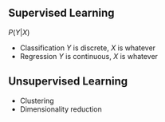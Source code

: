 ## Supervised Learning
$P(Y|X)$
- Classification
$Y$ is discrete, $X$ is whatever
- Regression
$Y$ is continuous, $X$ is whatever
## Unsupervised Learning
- Clustering
- Dimensionality reduction